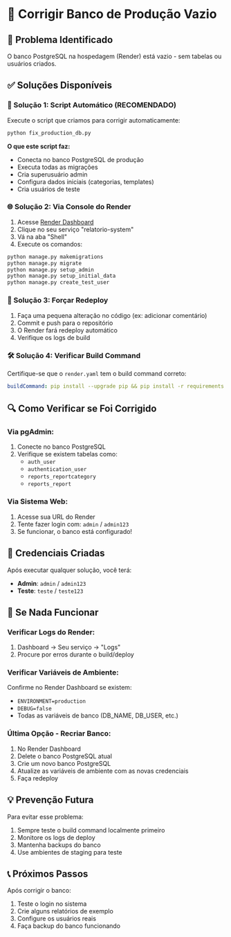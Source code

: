 # 🔧 Corrigir Banco de Produção Vazio

## 🚨 Problema Identificado
O banco PostgreSQL na hospedagem (Render) está vazio - sem tabelas ou usuários criados.

## ✅ Soluções Disponíveis

### 🎯 Solução 1: Script Automático (RECOMENDADO)
Execute o script que criamos para corrigir automaticamente:

```bash
python fix_production_db.py
```

**O que este script faz:**
- Conecta no banco PostgreSQL de produção
- Executa todas as migrações
- Cria superusuário admin
- Configura dados iniciais (categorias, templates)
- Cria usuários de teste

### 🌐 Solução 2: Via Console do Render
1. Acesse [Render Dashboard](https://dashboard.render.com)
2. Clique no seu serviço "relatorio-system"
3. Vá na aba "Shell"
4. Execute os comandos:

```bash
python manage.py makemigrations
python manage.py migrate
python manage.py setup_admin
python manage.py setup_initial_data
python manage.py create_test_user
```

### 🔄 Solução 3: Forçar Redeploy
1. Faça uma pequena alteração no código (ex: adicionar comentário)
2. Commit e push para o repositório
3. O Render fará redeploy automático
4. Verifique os logs de build

### 🛠️ Solução 4: Verificar Build Command
Certifique-se que o `render.yaml` tem o build command correto:

```yaml
buildCommand: pip install --upgrade pip && pip install -r requirements.txt && python manage.py makemigrations && python manage.py migrate && python manage.py setup_initial_data && python manage.py collectstatic --no-input && python manage.py setup_admin && python manage.py create_test_user
```

## 🔍 Como Verificar se Foi Corrigido

### Via pgAdmin:
1. Conecte no banco PostgreSQL
2. Verifique se existem tabelas como:
   - `auth_user`
   - `authentication_user`
   - `reports_reportcategory`
   - `reports_report`

### Via Sistema Web:
1. Acesse sua URL do Render
2. Tente fazer login com: `admin` / `admin123`
3. Se funcionar, o banco está configurado!

## 🔑 Credenciais Criadas

Após executar qualquer solução, você terá:

- **Admin**: `admin` / `admin123`
- **Teste**: `teste` / `teste123`

## 🚨 Se Nada Funcionar

### Verificar Logs do Render:
1. Dashboard → Seu serviço → "Logs"
2. Procure por erros durante o build/deploy

### Verificar Variáveis de Ambiente:
Confirme no Render Dashboard se existem:
- `ENVIRONMENT=production`
- `DEBUG=false`
- Todas as variáveis de banco (DB_NAME, DB_USER, etc.)

### Última Opção - Recriar Banco:
1. No Render Dashboard
2. Delete o banco PostgreSQL atual
3. Crie um novo banco PostgreSQL
4. Atualize as variáveis de ambiente com as novas credenciais
5. Faça redeploy

## 💡 Prevenção Futura

Para evitar esse problema:
1. Sempre teste o build command localmente primeiro
2. Monitore os logs de deploy
3. Mantenha backups do banco
4. Use ambientes de staging para teste

## 📞 Próximos Passos

Após corrigir o banco:
1. Teste o login no sistema
2. Crie alguns relatórios de exemplo
3. Configure os usuários reais
4. Faça backup do banco funcionando 